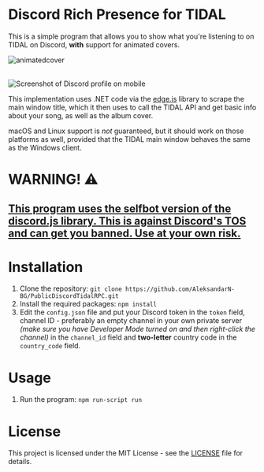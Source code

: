 # Discord Rich Presence for TIDAL
This is a simple program that allows you to show what you're listening to on TIDAL on Discord, **with** support for animated covers.

![animatedcover](https://github.com/user-attachments/assets/c985ec5c-fcf4-45f6-b89e-8f95423a6d76)

<br />
<img src="mobilescreenshot.png" alt="Screenshot of Discord profile on mobile">

This implementation uses .NET code via the [edge.js](https://www.npmjs.com/package/edge-js) library to scrape the main window title, which it then uses to call the TIDAL API and get basic info about your song, as well as the album cover. <br />

macOS and Linux support is _not_ guaranteed, but it should work on those platforms as well, provided that the TIDAL main window behaves the same as the Windows client.

# WARNING! ⚠️
## <ins>This program uses the selfbot version of the discord.js library. This is against Discord's TOS and can get you banned. Use at your own risk.</ins>

# Installation

1. Clone the repository:
```git clone https://github.com/AleksandarN-BG/PublicDiscordTidalRPC.git```
2. Install the required packages:
```npm install```
3. Edit the `config.json` file and put your Discord token in the `token` field, channel ID - preferably an empty channel in your own private server _(make sure you have Developer Mode turned on and then right-click the channel)_ in the `channel_id` field and **two-letter** country code in the `country_code` field.

# Usage

1. Run the program:
```npm run-script run```

# License

This project is licensed under the MIT License - see the [LICENSE](LICENSE) file for details.
